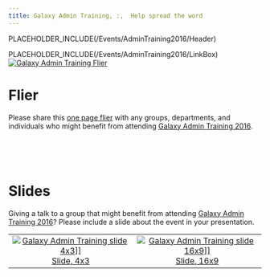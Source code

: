 ```yaml
---
title: Galaxy Admin Training, :,  Help spread the word
---
```

PLACEHOLDER_INCLUDE(/Events/AdminTraining2016/Header)



<div class='right'>PLACEHOLDER_INCLUDE(/Events/AdminTraining2016/LinkBox) </div>

<div class='left'><a href='/attachment:GAT2016Flier.pdf'><img src='/GAT2016FlierThumb.png' alt='Galaxy Admin Training Flier' /></a></div>

# Flier

Please share this [one page flier](ATTACHMENT_URLGAT2016Flier.pdf) with any groups, departments, and individuals who might benefit from attending [Galaxy Admin Training 2016](/src/Events/AdminTraining2016/index.md).

<br /><br /><br />

# Slides

Giving a talk to a group that might benefit from attending [Galaxy Admin Training 2016](/src/Events/AdminTraining2016/index.md)?  Please include a slide about the event in your presentation.

<table>
  <tr>
    <td style=" text-align: center; border: none;"> <a href='/attachment:GAT2016Slide4x3.pdf'><img src='/GAT2016Slide4x3Thumb.png' alt='Galaxy Admin Training slide 4x3]]' /></a><br /><a href='PLACEHOLDER_ATTACHMENT_URLGAT2016Slide4x3.pdf'>Slide, 4x3</a> </td>
    <td style=" text-align: center; border: none;"> <a href='/attachment:GAT2016Slide16x9.pdf'><img src='/GAT2016Slide16x19Thumb.png' alt='Galaxy Admin Training slide 16x9]]' /></a><br /><a href='PLACEHOLDER_ATTACHMENT_URLGAT2016Slide16x9.pdf'>Slide, 16x9</a> </td>
  </tr>
</table>

